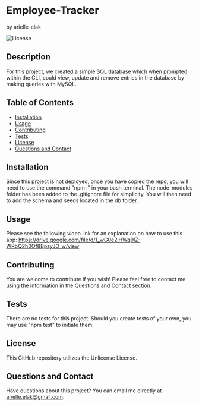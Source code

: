 # Employee-Tracker
by arielle-elak

![License](https://img.shields.io/badge/License-Unlicense-blue.svg)

## Description
For this project, we created a simple SQL database which when prompted within the CLI, could view, update and remove entries in the database by making queries with MySQL.

## Table of Contents

* [Installation](#installation)
* [Usage](#usage)
* [Contributing](#contributing)
* [Tests](#tests)
* [License](#license)
* [Questions and Contact](#questions_and_contact)

## Installation
Since this project is not deployed, once you have copied the repo, you will need to use the command "npm i" in your bash terminal. The node_modules folder has been added to the .gitignore file for simplicity. You will then need to add the schema and seeds located in the db folder.

## Usage
Please see the following video link for an explanation on how to use this app:
https://drive.google.com/file/d/1_wG0e2iHWq9lZ-WRbQ2h0Of8BpzyJO_w/view


## Contributing
You are welcome to contribute if you wish! Please feel free to contact me using the information in the Questions and Contact section.

## Tests
There are no tests for this project. Should you create tests of your own, you may use "npm test" to initiate them.

## License

This GitHub repository utilizes the Unlicense License.

## Questions and Contact
Have questions about this project? You can email me directly at [arielle.elak@gmail.com](mailto:arielle.elak@gmail.com).

